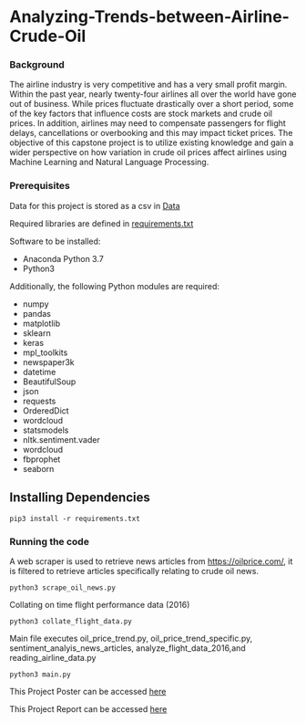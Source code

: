 # Analyzing-Trends-between-Airline-Crude-Oil

### Background
The airline industry is very competitive and has a very small profit margin. Within the past year, nearly twenty-four 
airlines all over the world have gone out of business. While prices fluctuate drastically over a short period, some of 
the key factors that influence costs are stock markets and crude oil prices. In addition, airlines may need to 
compensate passengers for flight delays, cancellations or overbooking and this may impact ticket prices. The objective 
of this capstone project is to utilize existing knowledge and gain a wider perspective on how variation in crude oil 
prices affect airlines using Machine Learning and Natural Language Processing.

### Prerequisites

Data for this project is stored as a csv in [Data](https://drive.google.com/drive/folders/1mS6ugNkT0UXWv9HV6VZMFVCkSpdPNe8X?usp=sharing)

Required libraries are defined in [requirements.txt](https://github.com/Aditya9517/Analyzing-Trends-between-Airline-Crude-Oil/blob/master/requirements.txt)

Software to be installed:
* Anaconda Python 3.7
* Python3

Additionally, the following Python modules are required:
* numpy
* pandas
* matplotlib
* sklearn
* keras
* mpl_toolkits
* newspaper3k
* datetime
* BeautifulSoup
* json
* requests
* OrderedDict
* wordcloud
* statsmodels
* nltk.sentiment.vader
* wordcloud
* fbprophet
* seaborn


## Installing Dependencies
```
pip3 install -r requirements.txt
```

### Running the code

A web scraper is used to retrieve news articles from https://oilprice.com/, it is filtered to retrieve articles 
specifically relating to crude oil news. 

```
python3 scrape_oil_news.py
```

Collating on time flight performance data (2016)

```
python3 collate_flight_data.py
```

Main file executes oil_price_trend.py, oil_price_trend_specific.py, sentiment_analyis_news_articles, analyze_flight_data_2016,and 
reading_airline_data.py

```
python3 main.py
```


This Project Poster can be accessed [here](https://github.com/Aditya9517/Analyzing-Trends-between-Airline-Crude-Oil/blob/master/CrudeOilAirlines_Poster.pdf)


This Project Report can be accessed [here](https://github.com/Aditya9517/Analyzing-Trends-between-Airline-Crude-Oil/blob/master/CrudeOilAirlines_Report.pdf)
